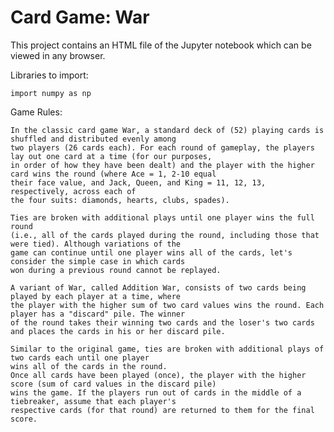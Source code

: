 # Card Game: War
This project contains an HTML file of the Jupyter notebook which can be viewed in any browser. </br>

Libraries to import: </br>

    import numpy as np

Game Rules: </br>

    In the classic card game War, a standard deck of (52) playing cards is shuffled and distributed evenly among 
    two players (26 cards each). For each round of gameplay, the players lay out one card at a time (for our purposes, 
    in order of how they have been dealt) and the player with the higher card wins the round (where Ace = 1, 2-10 equal 
    their face value, and Jack, Queen, and King = 11, 12, 13, respectively, across each of 
    the four suits: diamonds, hearts, clubs, spades).

    Ties are broken with additional plays until one player wins the full round
    (i.e., all of the cards played during the round, including those that were tied). Although variations of the
    game can continue until one player wins all of the cards, let's consider the simple case in which cards 
    won during a previous round cannot be replayed.
    
    A variant of War, called Addition War, consists of two cards being played by each player at a time, where 
    the player with the higher sum of two card values wins the round. Each player has a "discard" pile. The winner 
    of the round takes their winning two cards and the loser's two cards and places the cards in his or her discard pile.
    
    Similar to the original game, ties are broken with additional plays of two cards each until one player 
    wins all of the cards in the round.
    Once all cards have been played (once), the player with the higher score (sum of card values in the discard pile) 
    wins the game. If the players run out of cards in the middle of a tiebreaker, assume that each player's 
    respective cards (for that round) are returned to them for the final score.
